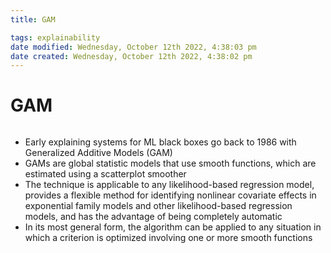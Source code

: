 ```yaml
---
title: GAM

tags: explainability 
date modified: Wednesday, October 12th 2022, 4:38:03 pm
date created: Wednesday, October 12th 2022, 4:38:02 pm
---
```


# GAM
```toc
```

- Early explaining systems for ML black boxes go back to 1986 with Generalized Additive Models (GAM)
- GAMs are global statistic models that use smooth functions, which are estimated using a scatterplot smoother
- The technique is applicable to any likelihood-based regression model, provides a flexible method for identifying nonlinear covariate effects in exponential family models and other likelihood-based regression models, and has the advantage of being completely automatic
- In its most general form, the algorithm can be applied to any situation in which a criterion is optimized involving one or more smooth functions



